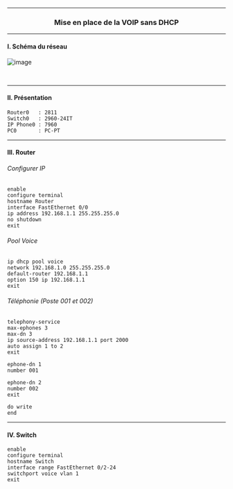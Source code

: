 ------------------------------------------------------------------------------------------------------------------------------------------------------------------------------------------------
### <p align='center'> Mise en place de la VOIP sans DHCP</p>



------------------------------------------------------------------------------------------------------------------------------------------------------------------------------------------------
#### I. Schéma du réseau
![image](https://github.com/dexter74/Cisco/assets/35907/bfaf84e8-ccb3-4716-8b7d-4a1cd55ccbcc)

<br />

------------------------------------------------------------------------------------------------------------------------------------------------------------------------------------------------
#### II. Présentation
```
Router0   : 2811
Switch0   : 2960-24IT
IP Phone0 : 7960 
PC0       : PC-PT
```

------------------------------------------------------------------------------------------------------------------------------------------------------------------------------------------------
#### III. Router
###### Configurer IP
```
enable
configure terminal
hostname Router
interface FastEthernet 0/0
ip address 192.168.1.1 255.255.255.0
no shutdown
exit
```

###### Pool Voice
```
ip dhcp pool voice
network 192.168.1.0 255.255.255.0
default-router 192.168.1.1
option 150 ip 192.168.1.1
exit
```

###### Téléphonie (Poste 001 et 002)
```
telephony-service
max-ephones 3
max-dn 3
ip source-address 192.168.1.1 port 2000
auto assign 1 to 2
exit

ephone-dn 1
number 001

ephone-dn 2
number 002
exit

do write
end
```


------------------------------------------------------------------------------------------------------------------------------------------------------------------------------------------------
#### IV. Switch
```
enable
configure terminal
hostname Switch
interface range FastEthernet 0/2-24
switchport voice vlan 1
exit
```
